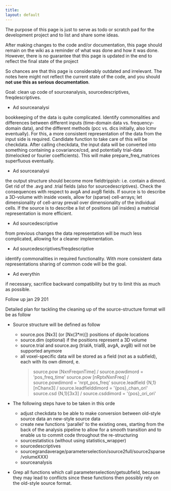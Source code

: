 ```yaml
---
title:
layout: default
---
```


<div class="alert-danger">
The purpose of this page is just to serve as todo or scratch pad for the development project and to list and share some ideas.

After making changes to the code and/or documentation, this page should remain on the wiki as a reminder of what was done and how it was done. However, there is no guarantee that this page is updated in the end to reflect the final state of the project

So chances are that this page is considerably outdated and irrelevant. The notes here might not reflect the current state of the code, and you should **not use this as serious documentation**.
</div>

Goal: clean up code of sourceanalysis, sourcedescriptives, freqdescriptives.

*  Ad sourceanalysi

bookkeeping of the data is quite complicated. Identify commonalities and differences between different inputs (time-domain data vs. frequency-domain data), and the different methods (pcc vs. dics initially, also lcmv eventually). For this, a more consistent representation of the data from the input side is required. Candidate function to take care of this will be checkdata. After calling checkdata, the input data will be converted into something containing a covariance/csd, and potentially trial-data (timelocked or fourier coefficients). This will make prepare_freq_matrices superfluous eventually.

*  Ad sourceanalysi

the output structure should become more fieldtrippish: i.e. contain a dimord. Get rid of the .avg and .trial fields (also for sourcedescriptives). Check the consequences with respect to avgA and avgB fields. If source is to describe a 3D-volume with inside voxels, allow for (sparse) cell-arrays; let dimensionality of cell-array prevail over dimensionality of the individual cells. If the source is to describe a list of positions (all insides) a matricial representation is more efficient.

*  Ad sourcedescriptive

from previous changes the data representation will be much less complicated, allowing for a cleaner implementation.

*  Ad sourcedescriptives/freqdescriptive

identify commonalities in required functionality. With more consistent data representations sharing of common code will be the goal.

*  Ad everythin

if necessary, sacrifice backward compatibility but try to limit this as much as possible.

Follow up jan 29 201

Detailed plan for tackling the cleaning up of the source-structure format will be as follow

*  Source structure will be defined as follow

    - source.pos [Nx3] (or [Nx(3*m)]) positions of dipole locations
    - source.dim (optional) if the positions represent a 3D volume
    - source.trial and source.avg (trialA, trialB, avgA, avgB) will not be supported anymore
    - all voxel-specific data will be stored as a field (not as a subfield), each with its own
      dimord, e.
        > source.pow [NxnFreqxnTime] / source.powdimord = 'pos_freq_time'
        > source.pow [nRptxNxnFreq]  / source.powdimord = 'nrpt_pos_freq'
        > source.leadfield {N,1}[nChanx3] / source.leadfielddimord = '{pos}_chan_ori'
        > source.csd {N,1}[3x3]           / source.csddimord = '{pos}_ori_ori'

*  The following steps have to be taken in this orde
     - adjust checkdata to be able to make conversion between old-style source data an new-style source data
     - create new functions 'parallel' to the existing ones, starting from the back of the analysis pipeline to allow for a smooth transition and to enable us to commit code throughout the re-structuring
     - sourcestatistics (without using statistics_wrapper)
     - sourcedescriptives
     - sourcegrandaverage/parameterselection/source2full/source2sparse/volumeXXX)
     - sourceanalysis

*  Grep all functions which call parameterselection/getsubfield, because they may lead to conflicts since these functions then
    possibly rely on the old-style source format.
